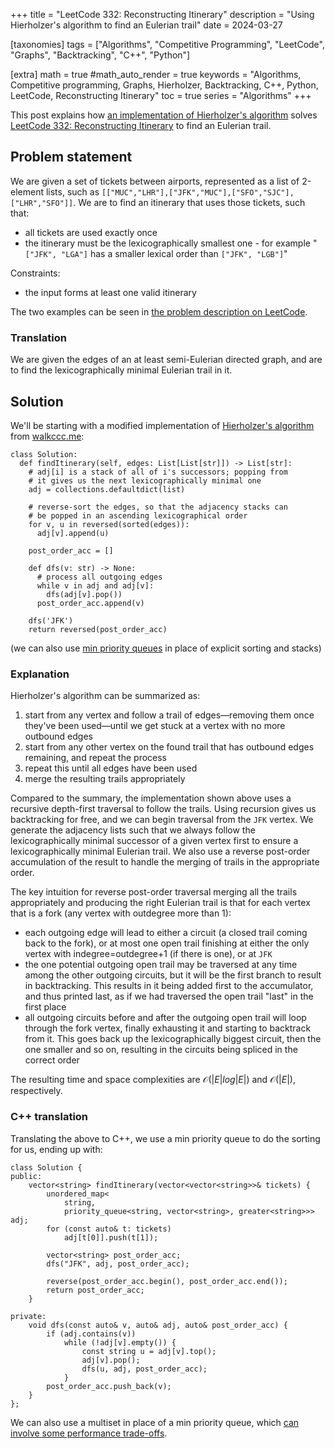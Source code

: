 +++
title = "LeetCode 332: Reconstructing Itinerary"
description = "Using Hierholzer's algorithm to find an Eulerian trail"
date = 2024-03-27

[taxonomies]
tags = ["Algorithms", "Competitive Programming", "LeetCode", "Graphs", "Backtracking", "C++", "Python"]

[extra]
math = true
#math_auto_render = true
keywords = "Algorithms, Competitive programming, Graphs, Hierholzer, Backtracking, C++, Python, LeetCode, Reconstructing Itinerary"
toc = true
series = "Algorithms"
+++

This post explains how [an implementation of Hierholzer's algorithm](https://walkccc.me/LeetCode/problems/332/) solves [LeetCode 332: Reconstructing Itinerary](https://leetcode.com/problems/reconstruct-itinerary/) to find an Eulerian trail.


<!-- more -->


## Problem statement

We are given a set of tickets between airports, represented as a list of 2-element lists, such as `[["MUC","LHR"],["JFK","MUC"],["SFO","SJC"],["LHR","SFO"]]`. We are to find an itinerary that uses those tickets, such that:
* all tickets are used exactly once
* the itinerary must be the lexicographically smallest one - for example "`["JFK", "LGA"]` has a smaller lexical order than `["JFK", "LGB"]`"

Constraints:
* the input forms at least one valid itinerary

The two examples can be seen in [the problem description on LeetCode](https://leetcode.com/problems/reconstruct-itinerary/description/).


### Translation

We are given the edges of an at least semi-Eulerian directed graph, and are to find the lexicographically minimal Eulerian trail in it.


## Solution

We'll be starting with a modified implementation of [Hierholzer's algorithm](https://en.wikipedia.org/wiki/Eulerian_path#Hierholzer's_algorithm) from [walkccc.me](https://walkccc.me/LeetCode/problems/332/#__tabbed_1_3):

```py3, linenos
class Solution:
  def findItinerary(self, edges: List[List[str]]) -> List[str]:
    # adj[i] is a stack of all of i's successors; popping from
    # it gives us the next lexicographically minimal one
    adj = collections.defaultdict(list)

    # reverse-sort the edges, so that the adjacency stacks can
    # be popped in an ascending lexicographical order
    for v, u in reversed(sorted(edges)):
      adj[v].append(u)

    post_order_acc = []

    def dfs(v: str) -> None:
      # process all outgoing edges
      while v in adj and adj[v]:
        dfs(adj[v].pop())
      post_order_acc.append(v)

    dfs('JFK')
    return reversed(post_order_acc)
```

(we can also use [min priority queues](https://docs.python.org/3/library/heapq.html) in place of explicit sorting and stacks)

### Explanation

Hierholzer's algorithm can be summarized as:
1. start from any vertex and follow a trail of edges—removing them once they've been used—until we get stuck at a vertex with no more outbound edges
1. start from any other vertex on the found trail that has outbound edges remaining, and repeat the process
1. repeat this until all edges have been used
1. merge the resulting trails appropriately

Compared to the summary, the implementation shown above uses a recursive depth-first traversal to follow the trails. Using recursion gives us backtracking for free, and we can begin traversal from the `JFK` vertex. We generate the adjacency lists such that we always follow the lexicographically minimal successor of a given vertex first to ensure a lexicographically minimal Eulerian trail. We also use a reverse post-order accumulation of the result to handle the merging of trails in the appropriate order.

The key intuition for reverse post-order traversal merging all the trails appropriately and producing the right Eulerian trail is that for each vertex that is a fork (any vertex with outdegree more than 1):
* each outgoing edge will lead to either a circuit (a closed trail coming back to the fork), or at most one open trail finishing at either the only vertex with indegree=outdegree+1 (if there is one), or at `JFK`
* the one potential outgoing open trail may be traversed at any time among the other outgoing circuits, but it will be the first branch to result in backtracking. This results in it being added first to the accumulator, and thus printed last, as if we had traversed the open trail "last" in the first place
* all outgoing circuits before and after the outgoing open trail will loop through the fork vertex, finally exhausting it and starting to backtrack from it. This goes back up the lexicographically biggest circuit, then the one smaller and so on, resulting in the circuits being spliced in the correct order

The resulting time and space complexities are $\mathcal{O}(|E| log |E|)$ and $\mathcal{O}(|E|)$, respectively.


### C++ translation

Translating the above to C++, we use a min priority queue to do the sorting for us, ending up with:

```c++, linenos
class Solution {
public:
    vector<string> findItinerary(vector<vector<string>>& tickets) {
        unordered_map<
            string,
            priority_queue<string, vector<string>, greater<string>>> adj;
        for (const auto& t: tickets)
            adj[t[0]].push(t[1]);

        vector<string> post_order_acc;
        dfs("JFK", adj, post_order_acc);

        reverse(post_order_acc.begin(), post_order_acc.end());
        return post_order_acc;
    }

private:
    void dfs(const auto& v, auto& adj, auto& post_order_acc) {
        if (adj.contains(v))
            while (!adj[v].empty()) {
                const string u = adj[v].top();
                adj[v].pop();
                dfs(u, adj, post_order_acc);
            }
        post_order_acc.push_back(v);
    }
};
```

 We can also use a multiset in place of a min priority queue, which [can involve some performance trade-offs](https://codeforces.com/blog/entry/69230).